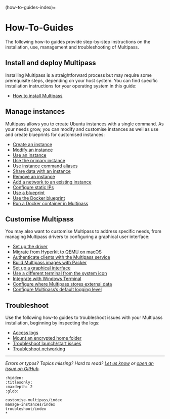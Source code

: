 (how-to-guides-index)=
# How-To-Guides

The following how-to guides provide step-by-step instructions on the installation, use, management and troubleshooting of Multipass. 

## Install and deploy Multipass

Installing Multipass is a straightforward process but may require some prerequisite steps, depending on your host system. You can find specific installation instructions for your operating system in this guide:
- [How to install Multipass](install-multipass)

## Manage instances

Multipass allows you to create Ubuntu instances with a single command. As your needs grow, you can modify and customise instances as well as use and create blueprints for customised instances: <!--- This line added by @nielsenjared -->

- [Create an instance](manage-instances/create-an-instance)
- [Modify an instance](manage-instances/modify-an-instance)
- [Use an instance](manage-instances/use-an-instance)
- [Use the primary instance](manage-instances/use-the-primary-instance)
- [Use instance command aliases](manage-instances/use-instance-command-aliases)
- [Share data with an instance](manage-instances/share-data-with-an-instance)
- [Remove an instance](manage-instances/remove-an-instance)
- [Add a network to an existing instance](manage-instances/add-a-network-to-an-existing-instance)
- [Configure static IPs](manage-instances/configure-static-ips)
- [Use a blueprint](manage-instances/use-a-blueprint)
- [Use the Docker blueprint](manage-instances/use-the-docker-blueprint)
- [Run a Docker container in Multipass](manage-instances/run-a-docker-container-in-multipass)

## Customise Multipass

You may also want to customise Multipass to address specific needs, from managing Multipass drivers to configuring a graphical user interface:

- [Set up the driver](customise-multipass/set-up-the-driver) 
- [Migrate from Hyperkit to QEMU on macOS](customise-multipass/migrate-from-hyperkit-to-qemu-on-macos)
- [Authenticate clients with the Multipass service](customise-multipass/authenticate-clients-with-the-multipass-service)
- [Build Multipass images with Packer](customise-multipass/build-multipass-images-with-packer)
- [Set up a graphical interface](customise-multipass/set-up-a-graphical-interface)
- [Use a different terminal from the system icon](customise-multipass/use-a-different-terminal-from-the-system-icon)
- [Integrate with Windows Terminal](customise-multipass/integrate-with-windows-terminal)
- [Configure where Multipass stores external data](customise-multipass/configure-where-multipass-stores-external-data)
- [Configure Multipass’s default logging level](customise-multipass/configure-multipasss-default-logging-level) 

<!-- REMOVED FROM DOCS AND MOVED TO COMMUNITY KNOWLEDGE
- [Use Multipass remotely](/)
-->

## Troubleshoot

Use the following how-to guides to troubleshoot issues with your Multipass installation, beginning by inspecting the logs: <!--- This line added by @nielsenjared -->

- [Access logs](troubleshoot/access-logs)
- [Mount an encrypted home folder](troubleshoot/mount-an-encrypted-home-folder)
- [Troubleshoot launch/start issues](troubleshoot/troubleshoot-launch-start-issues)
- [Troubleshoot networking](troubleshoot/troubleshoot-networking)

---

*Errors or typos? Topics missing? Hard to read? <a href="https://docs.google.com/forms/d/e/1FAIpQLSd0XZDU9sbOCiljceh3rO_rkp6vazy2ZsIWgx4gsvl_Sec4Ig/viewform?usp=pp_url&entry.317501128=https://canonical.com/multipass/docs/how-to-guides" target="_blank">Let us know</a> or <a href="https://github.com/canonical/multipass/issues/new/choose" target="_blank">open an issue on GitHub</a>.*


```{toctree}
:hidden:
:titlesonly:
:maxdepth: 2
:glob:

customise-multipass/index
manage-instances/index
troubleshoot/index
*
